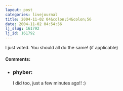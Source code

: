```yaml
---
layout: post
categories: livejournal
title: 2004-11-02 04&colon;54&colon;56
date: 2004-11-02 04:54:56
lj_slug: 161792
lj_id: 161792
---
```

I just voted. You should all do the same! (if applicable)


<div id="comments"><h4>Comments:</h4><div class="lj-comments"><ul>
<li><h3>phyber: </h3>
<a id="comment-282"></a>
<p>I did too, just a few minutes ago!! :)</p>
</li>
</ul></div></div>

